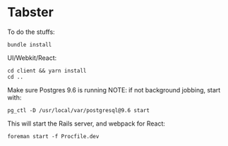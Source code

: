 Tabster
=======

To do the stuffs:

```
bundle install
```

UI/Webkit/React:
```
cd client && yarn install
cd ..
```

Make sure Postgres 9.6 is running
NOTE: if not background jobbing, start with:

```
pg_ctl -D /usr/local/var/postgresql@9.6 start
```

This will start the Rails server, and webpack for React:
```
foreman start -f Procfile.dev

```
